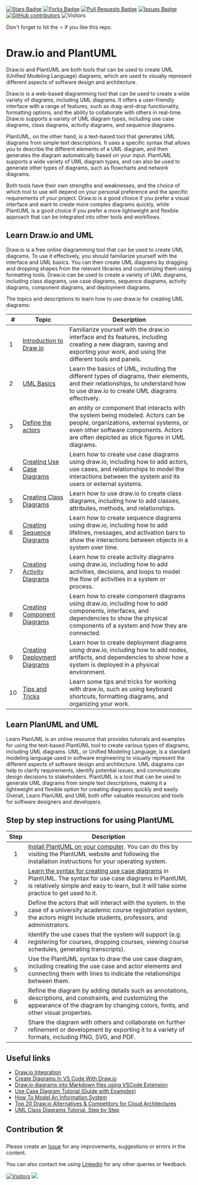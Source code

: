 <a href="https://github.com/drshahizan/software-engineering/stargazers"><img src="https://img.shields.io/github/stars/drshahizan/software-engineering" alt="Stars Badge"/></a>
<a href="https://github.com/drshahizan/software-engineering/network/members"><img src="https://img.shields.io/github/forks/drshahizan/software-engineering" alt="Forks Badge"/></a>
<a href="https://github.com/drshahizan/software-engineering/pulls"><img src="https://img.shields.io/github/issues-pr/drshahizan/software-engineering" alt="Pull Requests Badge"/></a>
<a href="https://github.com/drshahizan/software-engineering"><img src="https://img.shields.io/github/issues/drshahizan/software-engineering" alt="Issues Badge"/></a>
<a href="https://github.com/drshahizan/software-engineering/graphs/contributors"><img alt="GitHub contributors" src="https://img.shields.io/github/contributors/drshahizan/software-engineering?color=2b9348"></a>
![Visitors](https://api.visitorbadge.io/api/visitors?path=https%3A%2F%2Fgithub.com%2Fdrshahizan%2Fsoftware-engineering&labelColor=%23d9e3f0&countColor=%23697689&style=flat)


Don't forget to hit the :star: if you like this repo.

# Draw.io and PlantUML

Draw.io and PlantUML are both tools that can be used to create UML (Unified Modeling Language) diagrams, which are used to visually represent different aspects of software design and architecture. 

Draw.io is a web-based diagramming tool that can be used to create a wide variety of diagrams, including UML diagrams. It offers a user-friendly interface with a range of features, such as drag-and-drop functionality, formatting options, and the ability to collaborate with others in real-time. Draw.io supports a variety of UML diagram types, including use case diagrams, class diagrams, activity diagrams, and sequence diagrams.

PlantUML, on the other hand, is a text-based tool that generates UML diagrams from simple text descriptions. It uses a specific syntax that allows you to describe the different elements of a UML diagram, and then generates the diagram automatically based on your input. PlantUML supports a wide variety of UML diagram types, and can also be used to generate other types of diagrams, such as flowcharts and network diagrams.

Both tools have their own strengths and weaknesses, and the choice of which tool to use will depend on your personal preference and the specific requirements of your project. Draw.io is a good choice if you prefer a visual interface and want to create more complex diagrams quickly, while PlantUML is a good choice if you prefer a more lightweight and flexible approach that can be integrated into other tools and workflows.

## Learn Draw.io and UML

Draw.io is a free online diagramming tool that can be used to create UML diagrams. To use it effectively, you should familiarize yourself with the interface and UML basics. You can then create UML diagrams by dragging and dropping shapes from the relevant libraries and customizing them using formatting tools. Draw.io can be used to create a variety of UML diagrams, including class diagrams, use case diagrams, sequence diagrams, activity diagrams, component diagrams, and deployment diagrams.

The topics and descriptions to learn how to use draw.io for creating UML diagrams:

| # | Topic | Description |
|---|-------|-------------|
| 1 | [Introduction to Draw.io](./drawio/1-draw-io.md) | Familiarize yourself with the draw.io interface and its features, including creating a new diagram, saving and exporting your work, and using the different tools and panels. |
| 2 | [UML Basics](./drawio/2-basic-uml.md) | Learn the basics of UML, including the different types of diagrams, their elements, and their relationships, to understand how to use draw.io to create UML diagrams effectively. |
| 3 |[Define the actors](./drawio/3-actor.md)| an entity or component that interacts with the system being modeled. Actors can be people, organizations, external systems, or even other software components. Actors are often depicted as stick figures in UML diagrams.|
| 4 | [Creating Use Case Diagrams](./drawio/4-use-case.md) | Learn how to create use case diagrams using draw.io, including how to add actors, use cases, and relationships to model the interactions between the system and its users or external systems. |
| 5 | [Creating Class Diagrams](./drawio/5-class.md) | Learn how to use draw.io to create class diagrams, including how to add classes, attributes, methods, and relationships. |
| 6 | [Creating Sequence Diagrams](./drawio/6-sequence.md) | Learn how to create sequence diagrams using draw.io, including how to add lifelines, messages, and activation bars to show the interactions between objects in a system over time. |
| 7 | [Creating Activity Diagrams](./drawio/7-activity.md) | Learn how to create activity diagrams using draw.io, including how to add activities, decisions, and loops to model the flow of activities in a system or process. |
| 8 | [Creating Component Diagrams](./drawio/8-component.md) | Learn how to create component diagrams using draw.io, including how to add components, interfaces, and dependencies to show the physical components of a system and how they are connected. |
| 9 | [Creating Deployment Diagrams](./drawio/9-deployment.md) | Learn how to create deployment diagrams using draw.io, including how to add nodes, artifacts, and dependencies to show how a system is deployed in a physical environment. |
| 10 | [Tips and Tricks](./drawio/10-tips.md) | Learn some tips and tricks for working with draw.io, such as using keyboard shortcuts, formatting diagrams, and organizing your work. |

## Learn PlanUML and UML
Learn PlanUML is an online resource that provides tutorials and examples for using the text-based PlantUML tool to create various types of diagrams, including UML diagrams. UML, or Unified Modeling Language, is a standard modeling language used in software engineering to visually represent the different aspects of software design and architecture. UML diagrams can help to clarify requirements, identify potential issues, and communicate design decisions to stakeholders. PlantUML is a tool that can be used to generate UML diagrams from simple text descriptions, making it a lightweight and flexible option for creating diagrams quickly and easily. Overall, Learn PlanUML and UML both offer valuable resources and tools for software designers and developers.

## Step by step instructions for using PlantUML 

| Step | Description |
| :----: | ----------- |
| 1 | [Install PlantUML on your computer](./planuml/01-install-planuml.md). You can do this by visiting the PlantUML website and following the installation instructions for your operating system.|
| 2 | [Learn the syntax for creating use case diagrams](./planuml/02-syntax.md) in PlantUML. The syntax for use case diagrams in PlantUML is relatively simple and easy to learn, but it will take some practice to get used to it.|
| 3 | Define the actors that will interact with the system. In the case of a university academic course registration system, the actors might include students, professors, and administrators. |
| 4 | Identify the use cases that the system will support (e.g. registering for courses, dropping courses, viewing course schedules, generating transcripts). |
| 5 | Use the PlantUML syntax to draw the use case diagram, including creating the use case and actor elements and connecting them with lines to indicate the relationships between them. |
| 6 | Refine the diagram by adding details such as annotations, descriptions, and constraints, and customizing the appearance of the diagram by changing colors, fonts, and other visual properties. |
| 7 | Share the diagram with others and collaborate on further refinement or development by exporting it to a variety of formats, including PNG, SVG, and PDF. |

## Useful links
- [Draw.io Integration](https://marketplace.visualstudio.com/items?itemName=hediet.vscode-drawio)
- [Create Diagrams In VS Code With Draw.io](https://dev.to/hediet/create-diagrams-in-vs-code-with-draw-io-32pd)
- [Draw.io diagrams into Markdown files using VSCode Extension](https://saranyansenthivel.medium.com/draw-io-diagrams-into-markdown-files-using-vscode-extension-bcb28575f682)
- [Use Case Diagram Tutorial (Guide with Examples)](https://creately.com/guides/use-case-diagram-tutorial/)
- [How To Model An Information System](https://javascript.plainenglish.io/how-to-model-an-information-system-294bb7994ff5)
- [Top 20 Draw.io Alternatives & Competitors for Cloud Architectures](https://medium.com/@mike_tyson_cloud/top-20-alternatives-to-draw-io-diagrams-net-for-cloud-architecture-ccaf0a6edd97)
- [UML Class Diagrams Tutorial, Step by Step](https://medium.com/@smagid_allThings/uml-class-diagrams-tutorial-step-by-step-520fd83b300b)

## Contribution 🛠️
Please create an [Issue](https://github.com/drshahizan/software-engineering/issues) for any improvements, suggestions or errors in the content.

You can also contact me using [Linkedin](https://www.linkedin.com/in/drshahizan/) for any other queries or feedback.

[![Visitors](https://api.visitorbadge.io/api/visitors?path=https%3A%2F%2Fgithub.com%2Fdrshahizan&labelColor=%23697689&countColor=%23555555&style=plastic)](https://visitorbadge.io/status?path=https%3A%2F%2Fgithub.com%2Fdrshahizan)
![](https://hit.yhype.me/github/profile?user_id=81284918)


